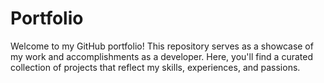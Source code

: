 # Portfolio
Welcome to my GitHub portfolio! This repository serves as a showcase of my work and accomplishments as a developer. Here, you'll find a curated collection of projects that reflect my skills, experiences, and passions.

